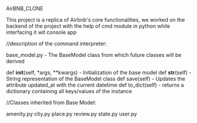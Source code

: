 AirBNB_CLONE

This project is a replica of Airbnb's core functionalities, we worked on the backend of the project with the help of cmd module in python while interfacing it wit console app

//description of the command interpreter:

base_model.py - The BaseModel class from which future classes will be derived

def __init__(self, *args, **kwargs) - Initialization of the base model
def __str__(self) - String representation of the BaseModel class
def save(self) - Updates the attribute updated_at with the current datetime
def to_dict(self) - returns a dictionary containing all keys/values of the instance

//Classes inherited from Base Model:

amenity.py
city.py
place.py
review.py
state.py
user.py
